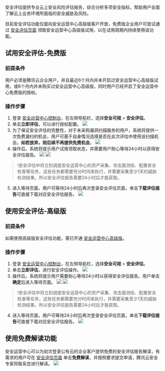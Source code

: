 安全评估提供专业云上安全风险评估报告，综合分析多项安全指标，帮助用户全面了解云上业务环境所面临的安全威胁及风险。

目前安全评估功能仅面向安全运营中心高级版客户开放，免费版企业用户可尝试通过 [安全评估页面](https://console.cloud.tencent.com/ssav2/safereport) 领取安全运营中心高级版试用，以在试用周期内持续使用该功能。



## 试用安全评估-免费版
### 前提条件
用户必须是腾讯云企业用户，并且最近6个月内并未开启过安全运营中心高级版试用，或6个月内并未购买过安全运营中心高级版，同时用户已经开启了安全运营中心免费版的授权。

### 操作步骤
1. 登录 [安全运营中心控制台](https://console.cloud.tencent.com/ssav2/safereport)，在左侧导航栏，选择**安全可视** > **安全评估**。
2. 单击**立即评估**，可以进行授权配置。
![](https://qcloudimg.tencent-cloud.cn/raw/0d9d7f904e9e313564463f9ef325aaae.png)
3. 为了保证安全评估的完整性，对于未采购漏洞扫描服务的用户，系统将提供一次免费漏扫的机会，用户可基于自身情况选择是否在此次评估中使用该扫描机会。**如若放弃，则后续不再提供免费机会**。
![](https://qcloudimg.tencent-cloud.cn/raw/ea6d48d485c02ac3ab8e76fe7dd5f32f.png)
4. 操作后，系统将提示用户试用领取状态，并需要用户耐心等待24小时以获得安全评估报告。
![](https://qcloudimg.tencent-cloud.cn/raw/669d152e1c5a6d269be424a2583b1a78.png)
![](https://qcloudimg.tencent-cloud.cn/raw/c58a30910cd2ba4ac09dd44efcb8f252.png)
>!安全评估中将立刻调度安全运营中心的资产采集、攻击面测绘、配置安全检查等任务，这些任务都需要充分时间来执行，并需要采集至少1天的威胁检测结果。所以安全评估报告需要24小时后才能获取。
>
5. 进入等待页面，用户可等待24小时后再次登录安全评估页面，单击**下载评估报告**可直接下载对应安全评估报告。
![](https://qcloudimg.tencent-cloud.cn/raw/483cec96b7afed20e5f9f6743a55b8ab.png)

## 使用安全评估-高级版
### 前提条件
如需使用高级版安全评估功能，需已开通 [安全运营中心高级版](https://buy.cloud.tencent.com/soc)。

### 操作步骤
1. 登录 [安全运营中心控制台](https://console.cloud.tencent.com/ssav2/safereport)，在左侧导航栏，选择**安全可视** > **安全评估**。
2. 单击**立即评估**，进行安全评估操作。
![](https://qcloudimg.tencent-cloud.cn/raw/25cb7ad700f451432be815d27c94181f.png)
3. 操作后，系统将提示用户需要耐心等待24小时以获得安全评估报告。用户单击**确定**后进入等待页面。
![](https://qcloudimg.tencent-cloud.cn/raw/9379c2cadbca86fc88618db07670c9ac.png)
![](https://qcloudimg.tencent-cloud.cn/raw/4ca55ead8a0a568ac839c475e3a4559c.png)
>!安全评估中将立刻调度安全运营中心的资产采集、攻击面测绘、配置安全检查等任务，这些任务都需要充分时间来执行，并需要采集至少1天的威胁检测结果。所以安全评估报告需要24小时后才能获取。
4. 进入等待页面，用户可等待24小时后再次登录安全评估页面，单击**下载评估报告**可直接下载对应安全评估报告。
![](https://qcloudimg.tencent-cloud.cn/raw/d20d99ad1c5b8135ef87f868c6a65c17.png)


## 使用免费解读功能
安全运营中心可以为初次登录公有云的企业客户提供免费的安全评估报告解读，有需求的用户可在 [安全评估页面](https://console.cloud.tencent.com/ssav2/safereport) 单击**免费解读**，并按照要求提交申请，腾讯云安全专家将联系您进行解读。
![](https://qcloudimg.tencent-cloud.cn/raw/27fd1a9daed90075a3dafd2da1a4539b.png)
